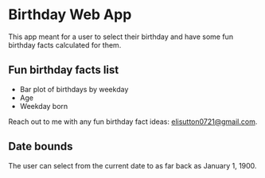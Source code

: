 # Birthday Web App
This app meant for a user to select their birthday and have some fun birthday facts calculated for them. 

## Fun birthday facts list
* Bar plot of birthdays by weekday
* Age
* Weekday born

Reach out to me with any fun birthday fact ideas: elisutton0721@gmail.com.

## Date bounds
The user can select from the current date to as far back as January 1, 1900.
